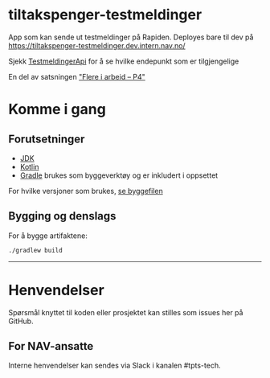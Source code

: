 tiltakspenger-testmeldinger
================
App som kan sende ut testmeldinger på Rapiden. Deployes bare til dev på https://tiltakspenger-testmeldinger.dev.intern.nav.no/

Sjekk [TestmeldingerApi](src/main/kotlin/no/nav/tiltakspenger/testmeldinger/routes/TestmeldingerApi.kt) for å se hvilke endepunkt som er tilgjengelige

En del av satsningen ["Flere i arbeid – P4"](https://memu.no/artikler/stor-satsing-skal-fornye-navs-utdaterte-it-losninger-og-digitale-verktoy/)

# Komme i gang
## Forutsetninger
- [JDK](https://jdk.java.net/)
- [Kotlin](https://kotlinlang.org/)
- [Gradle](https://gradle.org/) brukes som byggeverktøy og er inkludert i oppsettet

For hvilke versjoner som brukes, [se byggefilen](build.gradle.kts)

## Bygging og denslags
For å bygge artifaktene:

```sh
./gradlew build
```

---

# Henvendelser

Spørsmål knyttet til koden eller prosjektet kan stilles som issues her på GitHub.

## For NAV-ansatte

Interne henvendelser kan sendes via Slack i kanalen #tpts-tech.
